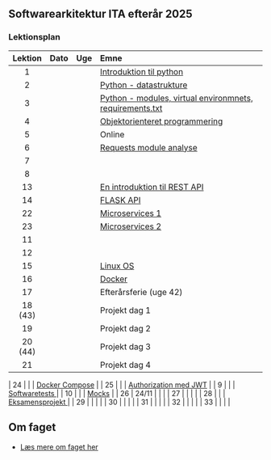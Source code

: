 ## Softwarearkitektur ITA efterår 2025

### Lektionsplan


| Lektion |    Dato    |   Uge   |       Emne                            |
|:-----:|:---------:|:-------:|:----------------------------------------------------------|
|    1    |            |         | [Introduktion til python](materialer/intro1/py_intro_1.md)                |
|    2    |            |         | [Python - datastrukture](materialer/intro2/py_intro_2.md)                 |
|    3    |            |         | [Python - modules, virtual environmnets, requirements.txt](materialer/intro3/py_intro_3.md)|
|    4    |            |         | [Objektorienteret programmering](materialer/oop1/oop_1.md)|
|    5    |            |         | Online |
|    6   |            |         | [Requests module analyse](materialer/requests_module/requests.md)|
|    7    |            |         |          |
|    8    |            |         |          |
|   13     |            |         | [En introduktion til REST API](materialer/restapi1/introduktion_til_rest_api.md)|
|   14     |            |         | [FLASK API](materialer/restapi2/flask.md)|
|   22       |            |         | [Microservices 1](lessons/ses10.md) |
|   23       |            |         | [Microservices 2](lessons/ses10.md)  |
|   11     |            |         | [](lessons/ses10.md) |
|   12     |            |         | [](lessons/ses10.md) |
|   15     |            |         | [Linux OS](materialer/docker1/docker_1.md)|
|   16     |            |         | [Docker](materialer/docker2/docker_2.md)|
|   17     |            |         | Efterårsferie (uge 42) |
|   18 (43)   |       |         | Projekt dag 1 |
|   19       |       |         | Projekt dag 2 |
|   20 (44)  |       |         | Projekt dag 3 |
|   21       |       |         | Projekt dag 4 |

|   24       |            |         | [Docker Compose](materialer/docker3/docker_3.md) |
|   25       |            |         | [Authorization med JWT](lessons/ses10.md)  |
|    9    |            |         | [Softwaretests ](materialer/tests1/testing_1.md) |
|   10     |            |         | [Mocks](materialer/tests2/testing_2.md) |
|   26      |     24/11  |         | [](lessons/ses10.md)  |
|   27       |            |         | [](lessons/ses10.md)  |
|   28       |            |         | [Eksamensprojekt ](lessons/ses10.md)    |
|   29       |            |         | [](lessons/ses10.md) |
|   30       |            |         | [](lessons/ses10.md)  |
|   31       |            |         | [](lessons/ses10.md)  |
|   32       |            |         | |
|   33       |            |         | [](lessons/ses10.md)  |

## Om faget
* [Læs mere om faget her](formalia/about_this_elective.md)
